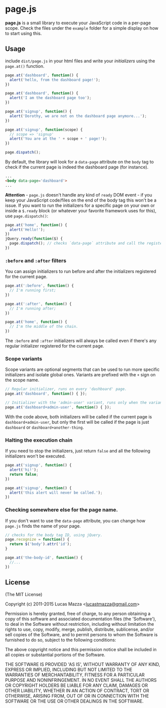 # page.js

**page.js** is a small library to execute your JavaScript code in a per-page
scope. Check the files under the `example` folder for a simple display on how to
start using this.

## Usage

include `dist/page.js` in your html files and write your *initializers* using the
`page.at()` function.

```javascript
page.at('dashboard', function() {
  alert('hello, from the dashboard page!');
})

page.at('dashboard', function() {
  alert('I am the dashboard page too');
})

page.at('signup', function() {
  alert('Dorothy, we are not on the dashboard page anymore...');
})

page.at('signup', function(scope) {
  // scope => 'signup'
  alert('You are at the ' + scope + ' page!');
})

page.dispatch();
```

By default, the library will look for a `data-page` attribute on the `body` tag
to check if the current page is indeed the dashboard page (for instance).

```html
...
<body data-page='dashboard'>
...
```
**Attention** - `page.js` doesn't handle any kind of `ready` DOM event - if you
keep your JavaScript code/files on the end of the body tag this won't be a issue.
If you want to run the initializers for a specific page on your own or inside a
`$.ready` block (or whatever your favorite framework uses for this), use
`page.dispatch()`:

```javascript
page.at('home', function() {
  alert('Hello!');
})
jQuery.ready(function($) {
  page.dispatch(); // checks `data-page` attribute and call the registered functions.
})
```

### `:before` and `:after` filters

You can assign initializers to run before and after the initializers registered
for the current page.

```javascript
page.at(':before', function() {
  // I'm running first;
})

page.at(':after', function() {
  // I'm running after;
})

page.at('home', function() {
  // I'm the middle of the chain.
})
```

The `:before` and `:after` initializers will always be called even if there's
any regular initializer registered for the current page.

### Scope variants

Scope variants are optional segments that can be used to run more specific
initializers and isolate global ones. Variants are prefixed with the `+` sign
on the scope name.

```javascript
// Regular initializer, runs on every 'dashboard' page.
page.at('dashboard', function() { });

// Initializer with the 'admin-user' variant, runs only when the variant is present.
page.at('dashboard+admin-user', function() { });
```

With the code above, both initializers will be called if the current page is
`dashboard+admin-user`, but only the first will be called if the page is
just `dashboard` or `dashboard+another-thing`.

### Halting the execution chain

If you need to stop the initializers, just return `false` and all the following
initializers won't be executed.

```javascript
page.at('signup', function() {
  alert('hi!');
  return false;
})

page.at('signup', function() {
  alert('this alert will never be called.');
})
```

### Checking somewhere else for the page name.

If you don't want to use the `data-page` attribute, you can change how `page.js`
finds the name of your page.

```javascript
// checks for the body tag ID, using jQuery.
page.recognize = function() {
  return $('body').attr('id');
}

page.at('the-body-id', function() {
  //...
})
```

## License

(The MIT License)

Copyright (c) 2011-2015 Lucas Mazza &lt;lucastmazza@gmail.com&gt;

Permission is hereby granted, free of charge, to any person obtaining
a copy of this software and associated documentation files (the
'Software'), to deal in the Software without restriction, including
without limitation the rights to use, copy, modify, merge, publish,
distribute, sublicense, and/or sell copies of the Software, and to
permit persons to whom the Software is furnished to do so, subject to
the following conditions:

The above copyright notice and this permission notice shall be
included in all copies or substantial portions of the Software.

THE SOFTWARE IS PROVIDED 'AS IS', WITHOUT WARRANTY OF ANY KIND,
EXPRESS OR IMPLIED, INCLUDING BUT NOT LIMITED TO THE WARRANTIES OF
MERCHANTABILITY, FITNESS FOR A PARTICULAR PURPOSE AND NONINFRINGEMENT.
IN NO EVENT SHALL THE AUTHORS OR COPYRIGHT HOLDERS BE LIABLE FOR ANY
CLAIM, DAMAGES OR OTHER LIABILITY, WHETHER IN AN ACTION OF CONTRACT,
TORT OR OTHERWISE, ARISING FROM, OUT OF OR IN CONNECTION WITH THE
SOFTWARE OR THE USE OR OTHER DEALINGS IN THE SOFTWARE.
